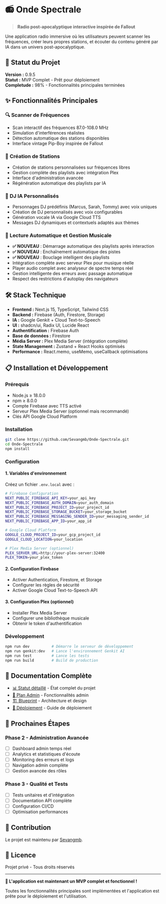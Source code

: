 # 📻 Onde Spectrale

> **Radio post-apocalyptique interactive inspirée de Fallout**

Une application radio immersive où les utilisateurs peuvent scanner les fréquences, créer leurs propres stations, et écouter du contenu généré par IA dans un univers post-apocalyptique.

## 🚀 **Statut du Projet**

**Version :** 0.9.5  
**Statut :** MVP Complet - Prêt pour déploiement  
**Completude :** 98% - Fonctionnalités principales terminées

## ✨ **Fonctionnalités Principales**

### 🔍 **Scanner de Fréquences**
- Scan interactif des fréquences 87.0-108.0 MHz
- Simulation d'interférences réalistes  
- Détection automatique des stations disponibles
- Interface vintage Pip-Boy inspirée de Fallout

### 📡 **Création de Stations**
- Création de stations personnalisées sur fréquences libres
- Gestion complète des playlists avec intégration Plex
- Interface d'administration avancée
- Régénération automatique des playlists par IA

### 🤖 **DJ IA Personnalisés**
- Personnages DJ prédéfinis (Marcus, Sarah, Tommy) avec voix uniques
- Création de DJ personnalisés avec voix configurables
- Génération vocale IA via Google Cloud TTS
- Messages DJ dynamiques et contextuels adaptés aux thèmes

### 🎵 **Lecture Automatique et Gestion Musicale**
- **✅ NOUVEAU** : Démarrage automatique des playlists après interaction
- **✅ NOUVEAU** : Enchaînement automatique des pistes
- **✅ NOUVEAU** : Bouclage intelligent des playlists
- Intégration complète avec serveur Plex pour musique réelle
- Player audio complet avec analyseur de spectre temps réel
- Gestion intelligente des erreurs avec passage automatique
- Respect des restrictions d'autoplay des navigateurs

## 🛠️ **Stack Technique**

- **Frontend :** Next.js 15, TypeScript, Tailwind CSS
- **Backend :** Firebase (Auth, Firestore, Storage)
- **IA :** Google Genkit + Cloud Text-to-Speech
- **UI :** shadcn/ui, Radix UI, Lucide React
- **Authentification :** Firebase Auth
- **Base de données :** Firestore
- **Média Server :** Plex Media Server (intégration complète)
- **State Management :** Zustand + React Hooks optimisés
- **Performance :** React.memo, useMemo, useCallback optimisations

## 📋 **Installation et Développement**

### Prérequis
- Node.js ≥ 18.0.0
- npm ≥ 8.0.0
- Compte Firebase avec TTS activé
- Serveur Plex Media Server (optionnel mais recommandé)
- Clés API Google Cloud Platform

### Installation
```bash
git clone https://github.com/Sevangmb/Onde-Spectrale.git
cd Onde-Spectrale
npm install
```

### Configuration

#### 1. Variables d'environnement
Créez un fichier `.env.local` avec :
```bash
# Firebase Configuration
NEXT_PUBLIC_FIREBASE_API_KEY=your_api_key
NEXT_PUBLIC_FIREBASE_AUTH_DOMAIN=your_auth_domain
NEXT_PUBLIC_FIREBASE_PROJECT_ID=your_project_id
NEXT_PUBLIC_FIREBASE_STORAGE_BUCKET=your_storage_bucket
NEXT_PUBLIC_FIREBASE_MESSAGING_SENDER_ID=your_messaging_sender_id
NEXT_PUBLIC_FIREBASE_APP_ID=your_app_id

# Google Cloud Platform
GOOGLE_CLOUD_PROJECT_ID=your_gcp_project_id
GOOGLE_CLOUD_LOCATION=your_location

# Plex Media Server (optionnel)
PLEX_SERVER_URL=http://your-plex-server:32400
PLEX_TOKEN=your_plex_token
```

#### 2. Configuration Firebase
- Activer Authentication, Firestore, et Storage
- Configurer les règles de sécurité
- Activer Google Cloud Text-to-Speech API

#### 3. Configuration Plex (optionnel)
- Installer Plex Media Server
- Configurer une bibliothèque musicale
- Obtenir le token d'authentification

### Développement
```bash
npm run dev          # Démarre le serveur de développement
npm run genkit:dev   # Lance l'environnement Genkit AI
npm run test         # Lance les tests
npm run build        # Build de production
```

## 📖 **Documentation Complète**

- [📊 Statut détaillé](./docs/STATUS.md) - État complet du projet
- [🎯 Plan Admin](./docs/ADMIN_INTERFACE_PLAN.md) - Fonctionnalités admin
- [🏗️ Blueprint](./docs/blueprint.md) - Architecture et design
- [🚀 Déploiement](./docs/DEPLOYMENT.md) - Guide de déploiement

## 🎯 **Prochaines Étapes**

### Phase 2 - Administration Avancée
- [ ] Dashboard admin temps réel
- [ ] Analytics et statistiques d'écoute
- [ ] Monitoring des erreurs et logs
- [ ] Navigation admin complète
- [ ] Gestion avancée des rôles

### Phase 3 - Qualité et Tests
- [ ] Tests unitaires et d'intégration
- [ ] Documentation API complète
- [ ] Configuration CI/CD
- [ ] Optimisation performances

## 🤝 **Contribution**

Le projet est maintenu par [Sevangmb](https://github.com/Sevangmb). 

## 📄 **Licence**

Projet privé - Tous droits réservés

---

**🎉 L'application est maintenant un MVP complet et fonctionnel !**

Toutes les fonctionnalités principales sont implémentées et l'application est prête pour le déploiement et l'utilisation.
